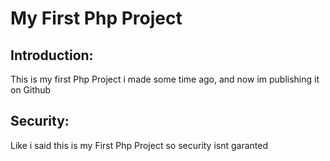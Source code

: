 # My First Php Project

## Introduction: 
This is my first Php Project i made some time ago, and now im publishing it on Github

## Security:
Like i said this is my First Php Project so security isnt garanted
